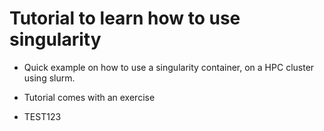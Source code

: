 # Tutorial to learn how to use singularity

* Quick example on how to use a singularity container, on a HPC cluster using slurm. 

* Tutorial comes with an exercise

* TEST123
